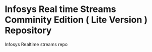# Infosys Real time Streams Comminity Edition ( Lite Version ) Repository
Infosys Realtime streams repo
